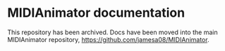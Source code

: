 # MIDIAnimator documentation

This repository has been archived. Docs have been moved into the main MIDIAnimator repository, https://github.com/jamesa08/MIDIAnimator.
